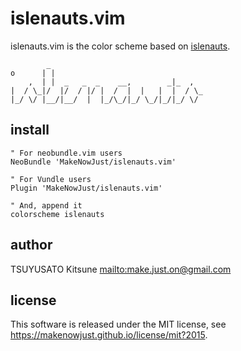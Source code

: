 # islenauts.vim

islenauts.vim is the color scheme based on [islenauts](https://github.com/MakeNowJust/islenauts).

            _
    o      | |
        ,  | |  _   _  _    __,        _|_  ,
    |  / \_|/  |/  / |/ |  /  |  |   |  |  / \_
    |_/ \/ |__/|__/  |  |_/\_/|_/ \_/|_/|_/ \/

## install

```viml
" For neobundle.vim users
NeoBundle 'MakeNowJust/islenauts.vim'

" For Vundle users
Plugin 'MakeNowJust/islenauts.vim'

" And, append it
colorscheme islenauts
```

## author

TSUYUSATO Kitsune <mailto:make.just.on@gmail.com>

## license

This software is released under the MIT license, see <https://makenowjust.github.io/license/mit?2015>.
